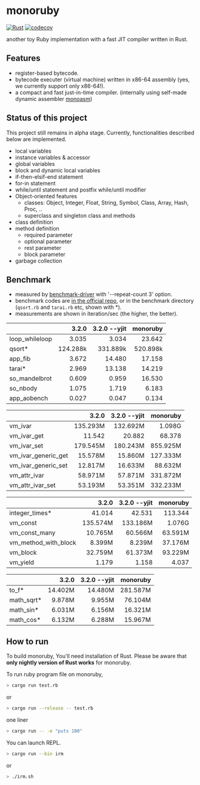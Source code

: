 # monoruby

[![Rust](https://github.com/sisshiki1969/monoruby/actions/workflows/rust.yml/badge.svg?branch=master)](https://github.com/sisshiki1969/monoruby/actions/workflows/rust.yml)
[![codecov](https://codecov.io/gh/sisshiki1969/monoruby/branch/master/graph/badge.svg?token=vAvpafdKER)](https://codecov.io/gh/sisshiki1969/monoruby)

another toy Ruby implementation with a fast JIT compiler written in Rust.

## Features

- register-based bytecode.
- bytecode executer (virtual machine) written in x86-64 assembly (yes, we currently support only x86-64!).
- a compact and fast just-in-time compiler. (internally using self-made dynamic assembler [monoasm](https://github.com/sisshiki1969/monoasm))

## Status of this project

This project still remains in alpha stage. Currently, functionalities described below are implemented.

- local variables
- instance variables & accessor
- global variables
- block and dynamic local variables
- if-then-elsif-end statement
- for-in statement
- while/until statement and postfix while/until modifier
- Object-oriented features
  - classes: Object, Integer, Float, String, Symbol, Class, Array, Hash, Proc, ..
  - superclass and singleton class and methods
- class definition
- method definition
  - required parameter
  - optional parameter
  - rest parameter
  - block parameter
- garbage collection

## Benchmark

- measured by [benchmark-driver](https://github.com/benchmark-driver/benchmark-driver) with '--repeat-count 3' option.
- benchmark codes are [in the official repo](https://github.com/ruby/ruby/tree/master/benchmark), or in the benchmark directory (`qsort.rb` and `tarai.rb` etc, shown with *).
- measurements are shown in iteration/sec (the higher, the better).

|                     |   3.2.0| 3.2.0 --yjit|     monoruby|
|:--------------------|-------:|------------:|------------:|
|loop_whileloop       |   3.035|        3.034|       23.642|
|qsort*               |124.288k|     331.889k|     520.898k|
|app_fib              |   3.672|       14.480|       17.158|
|tarai*               |   2.969|       13.138|       14.219|
|so_mandelbrot        |   0.609|        0.959|       16.530|
|so_nbody             |   1.075|        1.719|        6.183|
|app_aobench          |   0.027|        0.047|        0.134|

|                     |   3.2.0| 3.2.0 --yjit|     monoruby|
|:--------------------|-------:|------------:|------------:|
|vm_ivar              |135.293M|     132.692M|       1.098G|
|vm_ivar_get          |  11.542|       20.882|       68.378|
|vm_ivar_set          |179.545M|     180.243M|     855.925M|
|vm_ivar_generic_get  | 15.578M|      15.860M|     127.333M|
|vm_ivar_generic_set  | 12.817M|      16.633M|      88.632M|
|vm_attr_ivar         | 58.971M|      57.871M|     331.872M|
|vm_attr_ivar_set     | 53.193M|      53.351M|     332.233M|

|                     |   3.2.0| 3.2.0 --yjit|     monoruby|
|:--------------------|-------:|------------:|------------:|
|integer_times*       |  41.014|       42.531|      113.344|
|vm_const             |135.574M|     133.186M|       1.076G|
|vm_const_many        | 10.765M|      60.566M|      63.591M|
|vm_method_with_block |  8.399M|       8.239M|      37.176M|
|vm_block             | 32.759M|      61.373M|      93.229M|
|vm_yield             |   1.179|        1.158|        4.037|

|                     |   3.2.0| 3.2.0 --yjit|     monoruby|
|:--------------------|-------:|------------:|------------:|
|to_f*                | 14.402M|      14.480M|     281.587M|
|math_sqrt*           |  9.878M|       9.955M|      76.104M|
|math_sin*            |  6.031M|       6.156M|      16.321M|
|math_cos*            |  6.132M|       6.288M|      15.967M|

## How to run

To build monoruby, You'll need installation of Rust.
Please be aware that **only nightly version of Rust works** for monoruby.

To run ruby program file on monoruby,

```sh
> cargo run test.rb
```

or

```sh
> cargo run --release -- test.rb
```

one liner

```sh
> cargo run -- -e "puts 100"
```

You can launch REPL.

```sh
> cargo run --bin irm
```

or

```sh
> ./irm.sh
```
